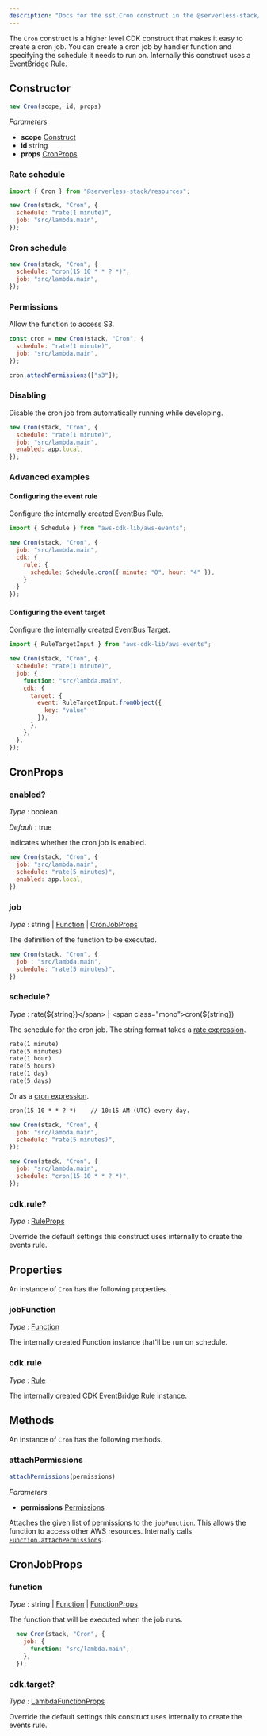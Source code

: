 ```yaml
---
description: "Docs for the sst.Cron construct in the @serverless-stack/resources package"
---
```

<!--
!!!!!!!!!!!!!!!!!!!!!!!!!!!!!!!!!!!!!!!!!!!!!!!!!!!!!!!!!!!!!!!
!!                                                           !!
!!  This file has been automatically generated, do not edit  !!
!!                                                           !!
!!!!!!!!!!!!!!!!!!!!!!!!!!!!!!!!!!!!!!!!!!!!!!!!!!!!!!!!!!!!!!!
-->
The `Cron` construct is a higher level CDK construct that makes it easy to create a cron job. You can create a cron job by handler function and specifying the schedule it needs to run on. Internally this construct uses a [EventBridge Rule](https://docs.aws.amazon.com/cdk/api/v2/docs/aws-cdk-lib.aws_events.Rule.html).

## Constructor
```ts
new Cron(scope, id, props)
```
_Parameters_
- __scope__ <span class="mono">[Construct](https://docs.aws.amazon.com/cdk/api/v2/docs/constructs.Construct.html)</span>
- __id__ <span class="mono">string</span>
- __props__ <span class="mono">[CronProps](#cronprops)</span>

### Rate schedule

```js
import { Cron } from "@serverless-stack/resources";

new Cron(stack, "Cron", {
  schedule: "rate(1 minute)",
  job: "src/lambda.main",
});
```

### Cron schedule

```js
new Cron(stack, "Cron", {
  schedule: "cron(15 10 * * ? *)",
  job: "src/lambda.main",
});
```

### Permissions

Allow the function to access S3.

```js {6}
const cron = new Cron(stack, "Cron", {
  schedule: "rate(1 minute)",
  job: "src/lambda.main",
});

cron.attachPermissions(["s3"]);
```

### Disabling

Disable the cron job from automatically running while developing.

```js {4}
new Cron(stack, "Cron", {
  schedule: "rate(1 minute)",
  job: "src/lambda.main",
  enabled: app.local,
});
```

### Advanced examples

#### Configuring the event rule

Configure the internally created EventBus Rule.

```js {7}
import { Schedule } from "aws-cdk-lib/aws-events";

new Cron(stack, "Cron", {
  job: "src/lambda.main",
  cdk: {
    rule: {
      schedule: Schedule.cron({ minute: "0", hour: "4" }),
    }
  }
});
```

#### Configuring the event target

Configure the internally created EventBus Target.

```js {8-12}
import { RuleTargetInput } from "aws-cdk-lib/aws-events";

new Cron(stack, "Cron", {
  schedule: "rate(1 minute)",
  job: {
    function: "src/lambda.main",
    cdk: {
      target: {
        event: RuleTargetInput.fromObject({
          key: "value"
        }),
      },
    },
  },
});
```

## CronProps


### enabled?

_Type_ : <span class="mono">boolean</span>

_Default_ : <span class="mono">true</span>

Indicates whether the cron job is enabled.


```js
new Cron(stack, "Cron", {
  job: "src/lambda.main",
  schedule: "rate(5 minutes)",
  enabled: app.local,
})
```

### job

_Type_ : <span class='mono'><span class='mono'><span class="mono">string</span> | <span class="mono">[Function](Function#function)</span></span> | <span class="mono">[CronJobProps](#cronjobprops)</span></span>

The definition of the function to be executed.


```js
new Cron(stack, "Cron", {
  job : "src/lambda.main",
  schedule: "rate(5 minutes)",
})
```

### schedule?

_Type_ : <span class='mono'><span class="mono">rate(${string})</span> | <span class="mono">cron(${string})</span></span>

The schedule for the cron job.
The string format takes a [rate expression](https://docs.aws.amazon.com/lambda/latest/dg/services-cloudwatchevents-expressions.html).

```txt
rate(1 minute)
rate(5 minutes)
rate(1 hour)
rate(5 hours)
rate(1 day)
rate(5 days)
```
Or as a [cron expression](https://en.wikipedia.org/wiki/Cron#CRON_expression).

```txt
cron(15 10 * * ? *)    // 10:15 AM (UTC) every day.
```


```js
new Cron(stack, "Cron", {
  job: "src/lambda.main",
  schedule: "rate(5 minutes)",
});
```
```js
new Cron(stack, "Cron", {
  job: "src/lambda.main",
  schedule: "cron(15 10 * * ? *)",
});
```


### cdk.rule?

_Type_ : <span class="mono">[RuleProps](https://docs.aws.amazon.com/cdk/api/v2/docs/aws-cdk-lib.aws_events.RuleProps.html)</span>

Override the default settings this construct uses internally to create the events rule.


## Properties
An instance of `Cron` has the following properties.
### jobFunction

_Type_ : <span class="mono">[Function](Function#function)</span>

The internally created Function instance that'll be run on schedule.


### cdk.rule

_Type_ : <span class="mono">[Rule](https://docs.aws.amazon.com/cdk/api/v2/docs/aws-cdk-lib.aws_events.Rule.html)</span>

The internally created CDK EventBridge Rule instance.


## Methods
An instance of `Cron` has the following methods.
### attachPermissions

```ts
attachPermissions(permissions)
```
_Parameters_
- __permissions__ <span class="mono">[Permissions](Permissions)</span>


Attaches the given list of [permissions](Permissions.md) to the `jobFunction`. This allows the function to access other AWS resources.
Internally calls [`Function.attachPermissions`](Function.md#attachpermissions).


## CronJobProps


### function

_Type_ : <span class='mono'><span class="mono">string</span> | <span class="mono">[Function](Function#function)</span> | <span class="mono">[FunctionProps](Function#functionprops)</span></span>

The function that will be executed when the job runs.


```js
  new Cron(stack, "Cron", {
    job: {
      function: "src/lambda.main",
    },
  });
```


### cdk.target?

_Type_ : <span class="mono">[LambdaFunctionProps](https://docs.aws.amazon.com/cdk/api/v2/docs/aws-cdk-lib.aws_events_targets.LambdaFunctionProps.html)</span>

Override the default settings this construct uses internally to create the events rule.

